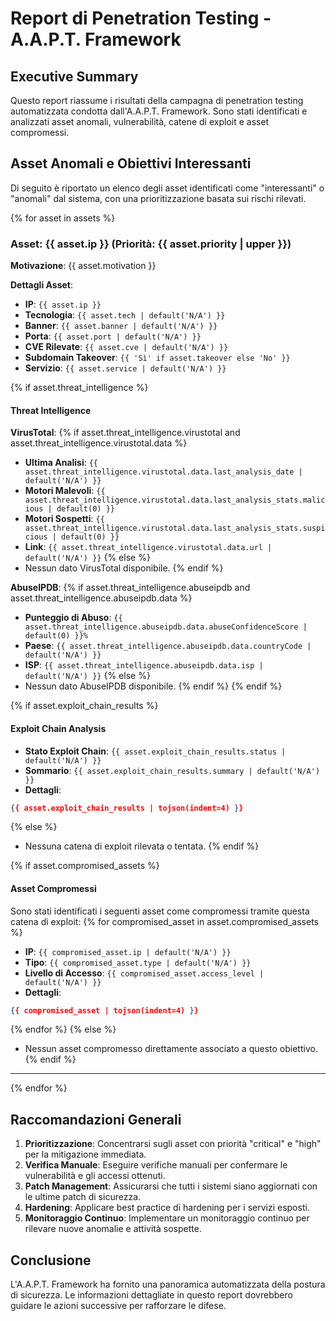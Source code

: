 # Report di Penetration Testing - A.A.P.T. Framework

## Executive Summary

Questo report riassume i risultati della campagna di penetration testing automatizzata condotta dall'A.A.P.T. Framework. Sono stati identificati e analizzati asset anomali, vulnerabilità, catene di exploit e asset compromessi.

## Asset Anomali e Obiettivi Interessanti

Di seguito è riportato un elenco degli asset identificati come "interessanti" o "anomali" dal sistema, con una prioritizzazione basata sui rischi rilevati.

{% for asset in assets %}
### Asset: {{ asset.ip }} (Priorità: {{ asset.priority | upper }})

**Motivazione**: {{ asset.motivation }}

**Dettagli Asset**:
- **IP**: `{{ asset.ip }}`
- **Tecnologia**: `{{ asset.tech | default('N/A') }}`
- **Banner**: `{{ asset.banner | default('N/A') }}`
- **Porta**: `{{ asset.port | default('N/A') }}`
- **CVE Rilevate**: `{{ asset.cve | default('N/A') }}`
- **Subdomain Takeover**: `{{ 'Sì' if asset.takeover else 'No' }}`
- **Servizio**: `{{ asset.service | default('N/A') }}`

{% if asset.threat_intelligence %}
#### Threat Intelligence

**VirusTotal**:
{% if asset.threat_intelligence.virustotal and asset.threat_intelligence.virustotal.data %}
- **Ultima Analisi**: `{{ asset.threat_intelligence.virustotal.data.last_analysis_date | default('N/A') }}`
- **Motori Malevoli**: `{{ asset.threat_intelligence.virustotal.data.last_analysis_stats.malicious | default(0) }}`
- **Motori Sospetti**: `{{ asset.threat_intelligence.virustotal.data.last_analysis_stats.suspicious | default(0) }}`
- **Link**: `{{ asset.threat_intelligence.virustotal.data.url | default('N/A') }}`
{% else %}
- Nessun dato VirusTotal disponibile.
{% endif %}

**AbuseIPDB**:
{% if asset.threat_intelligence.abuseipdb and asset.threat_intelligence.abuseipdb.data %}
- **Punteggio di Abuso**: `{{ asset.threat_intelligence.abuseipdb.data.abuseConfidenceScore | default(0) }}%`
- **Paese**: `{{ asset.threat_intelligence.abuseipdb.data.countryCode | default('N/A') }}`
- **ISP**: `{{ asset.threat_intelligence.abuseipdb.data.isp | default('N/A') }}`
{% else %}
- Nessun dato AbuseIPDB disponibile.
{% endif %}
{% endif %}

{% if asset.exploit_chain_results %}
#### Exploit Chain Analysis

- **Stato Exploit Chain**: `{{ asset.exploit_chain_results.status | default('N/A') }}`
- **Sommario**: `{{ asset.exploit_chain_results.summary | default('N/A') }}`
- **Dettagli**:
```json
{{ asset.exploit_chain_results | tojson(indent=4) }}
```
{% else %}
- Nessuna catena di exploit rilevata o tentata.
{% endif %}

{% if asset.compromised_assets %}
#### Asset Compromessi

Sono stati identificati i seguenti asset come compromessi tramite questa catena di exploit:
{% for compromised_asset in asset.compromised_assets %}
- **IP**: `{{ compromised_asset.ip | default('N/A') }}`
- **Tipo**: `{{ compromised_asset.type | default('N/A') }}`
- **Livello di Accesso**: `{{ compromised_asset.access_level | default('N/A') }}`
- **Dettagli**:
```json
{{ compromised_asset | tojson(indent=4) }}
```
{% endfor %}
{% else %}
- Nessun asset compromesso direttamente associato a questo obiettivo.
{% endif %}

---
{% endfor %}

## Raccomandazioni Generali

1.  **Prioritizzazione**: Concentrarsi sugli asset con priorità "critical" e "high" per la mitigazione immediata.
2.  **Verifica Manuale**: Eseguire verifiche manuali per confermare le vulnerabilità e gli accessi ottenuti.
3.  **Patch Management**: Assicurarsi che tutti i sistemi siano aggiornati con le ultime patch di sicurezza.
4.  **Hardening**: Applicare best practice di hardening per i servizi esposti.
5.  **Monitoraggio Continuo**: Implementare un monitoraggio continuo per rilevare nuove anomalie e attività sospette.

## Conclusione

L'A.A.P.T. Framework ha fornito una panoramica automatizzata della postura di sicurezza. Le informazioni dettagliate in questo report dovrebbero guidare le azioni successive per rafforzare le difese.

